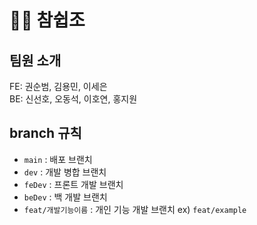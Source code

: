 # 👨‍🎨 참쉽조

## 팀원 소개
FE: 권순범, 김용민, 이세은  
BE: 신선호, 오동석, 이호연, 홍지원

## branch 규칙
- `main` : 배포 브랜치
- `dev` : 개발 병합 브랜치
- `feDev` : 프론트 개발 브랜치
- `beDev` : 백 개발 브랜치
- `feat/개발기능이름` : 개인 기능 개발 브랜치 ex) `feat/example`
